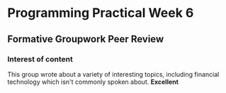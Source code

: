 # Programming Practical Week 6 
## Formative Groupwork Peer Review

### Interest of content
This group wrote about a variety of interesting topics, including financial technology which isn't commonly spoken about.
**Excellent**

